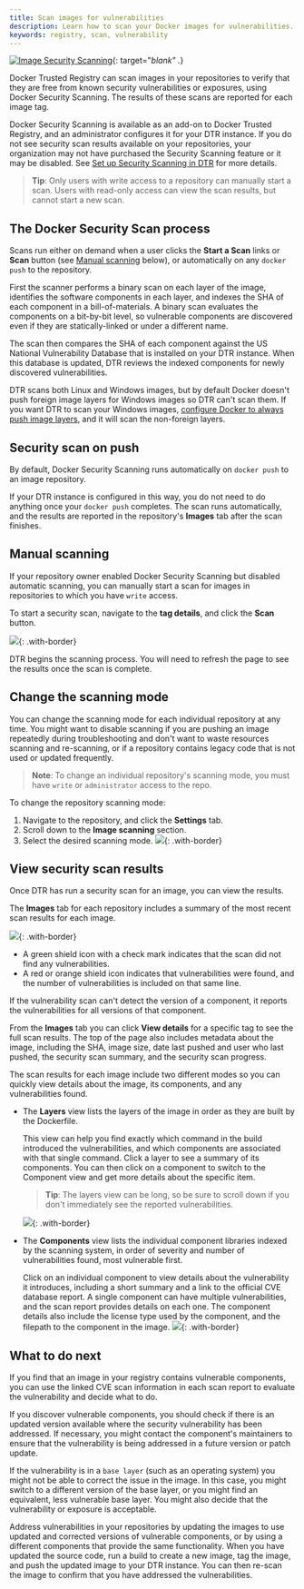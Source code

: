 ```yaml
---
title: Scan images for vulnerabilities
description: Learn how to scan your Docker images for vulnerabilities.
keywords: registry, scan, vulnerability
---
```


[![Image Security Scanning](../../images/scanning_video.png)](https://www.youtube.com/watch?v=121poCB0Nn8 "Images Security Scanning"){: target="_blank" ._}

Docker Trusted Registry can scan images in your repositories to verify that they
are free from known security vulnerabilities or exposures, using Docker Security
Scanning. The results of these scans are reported for each image tag.

Docker Security Scanning is available as an add-on to Docker Trusted Registry,
and an administrator configures it for your DTR instance. If you do not see
security scan results available on your repositories, your organization may not
have purchased the Security Scanning feature or it may be disabled. See [Set up
Security Scanning in DTR](../../admin/configure/set-up-vulnerability-scans.md) for more details.

> **Tip**: Only users with write access to a repository can manually start a
scan. Users with read-only access can view the scan results, but cannot start
a new scan.

## The Docker Security Scan process

Scans run either on demand when a user clicks the **Start a Scan** links or
**Scan** button (see [Manual scanning](#manual-scanning) below), or automatically
on any `docker push` to the repository.

First the scanner performs a binary scan on each layer of the image, identifies
the software components in each layer, and indexes the SHA of each component in
a bill-of-materials. A binary scan evaluates the components on a bit-by-bit
level, so vulnerable components are discovered even if they are
statically-linked or under a different name.

The scan then compares the SHA of each component against the US National
Vulnerability Database that is installed on your DTR instance. When
this database is updated, DTR reviews the indexed components for newly
discovered vulnerabilities.

DTR scans both Linux and Windows images, but by default Docker doesn't push
foreign image layers for Windows images so DTR can't scan them. If
you want DTR to scan your Windows images, [configure Docker to always push image
layers](pull-and-push-images.md), and it will scan the non-foreign layers.

## Security scan on push

By default, Docker Security Scanning runs automatically on `docker push` to an
image repository.

If your DTR instance is configured in this way, you do not need to do anything
once your `docker push` completes. The scan runs automatically, and the results
are reported in the repository's **Images** tab after the scan finishes.

## Manual scanning

If your repository owner enabled Docker Security Scanning but disabled automatic
scanning, you can manually start a scan for images in repositories to which you
have `write` access.

To start a security scan, navigate to the **tag details**, and click the **Scan** button.

![](../../images/scan-images-for-vulns-1.png){: .with-border}

DTR begins the scanning process. You will need to refresh the page to see the
results once the scan is complete.

## Change the scanning mode

You can change the scanning mode for each individual repository at any time. You
might want to disable scanning if you are pushing an image repeatedly during
troubleshooting and don't want to waste resources scanning and re-scanning, or
if a repository contains legacy code that is not used or updated frequently.

> **Note**: To change an individual repository's scanning mode, you must have
`write` or `administrator` access to the repo.

To change the repository scanning mode:

1. Navigate to the repository, and click the **Settings** tab.
2. Scroll down to the **Image scanning** section.
3. Select the desired scanning mode.
![](../../images/scan-images-for-vulns-2.png){: .with-border}

## View security scan results

Once DTR has run a security scan for an image, you can view the results.

The **Images** tab for each repository includes a summary of the most recent
scan results for each image.

![](../../images/scan-images-for-vulns-3.png){: .with-border}
- A green shield icon with a check mark indicates that the scan did not find
any vulnerabilities.
- A red or orange shield icon indicates that vulnerabilities were found, and
the number of vulnerabilities is included on that same line.

If the vulnerability scan can't detect the version of a component, it reports
the vulnerabilities for all versions of that component.

From the **Images** tab you can click **View details** for a specific tag to see
the full scan results. The top of the page also includes metadata about the
image, including the SHA, image size, date last pushed and user who last pushed,
the security scan summary, and the security scan progress.

The scan results for each image include two different modes so you can quickly
view details about the image, its components, and any vulnerabilities found.

- The **Layers** view lists the layers of the image in order as they are built
by the Dockerfile.

    This view can help you find exactly which command in the build introduced
    the vulnerabilities, and which components are associated with that single
    command. Click a layer to see a summary of its components. You can then
    click on a component to switch to the Component view and get more details
    about the specific item.

    > **Tip**: The layers view can be long, so be sure
    to scroll down if you don't immediately see the reported vulnerabilities.

   ![](../../images/scan-images-for-vulns-4.png){: .with-border}

- The **Components** view lists the individual component libraries indexed by
the scanning system, in order of severity and number of vulnerabilities found,
most vulnerable first.

    Click on an individual component to view details about the vulnerability it
    introduces, including a short summary and a link to the official CVE
    database report. A single component can have multiple vulnerabilities, and
    the scan report provides details on each one. The component details also
    include the license type used by the component, and the filepath to the
    component in the image.
![](../../images/scan-images-for-vulns-5.png){: .with-border}

## What to do next

If you find that an image in your registry contains vulnerable components, you
can use the linked CVE scan information in each scan report to evaluate the
vulnerability and decide what to do.

If you discover vulnerable components, you should check if there is an updated
version available where the security vulnerability has been addressed. If
necessary, you might contact the component's maintainers to ensure that the
vulnerability is being addressed in a future version or patch update.

If the vulnerability is in a `base layer` (such as an operating system) you
might not be able to correct the issue in the image. In this case, you might
switch to a different version of the base layer, or you might find an
equivalent, less vulnerable base layer. You might also decide that the
vulnerability or exposure is acceptable.

Address vulnerabilities in your repositories by updating the images to use
updated and corrected versions of vulnerable components, or by using a different
components that provide the same functionality. When you have updated the source
code, run a build to create a new image, tag the image, and push the updated
image to your DTR instance. You can then re-scan the image to confirm that you
have addressed the vulnerabilities.
